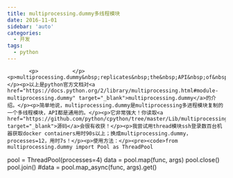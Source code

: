 ```yaml
---
title: multiprocessing.dummy多线程模块
date: 2016-11-01
sidebar: 'auto'
categories:
  - 开发
tags:
  - python
---
```


           <p>           </p><p>multiprocessing.dummy&nbsp;replicates&nbsp;the&nbsp;API&nbsp;of&nbsp;multiprocessing&nbsp;but&nbsp;is&nbsp;no&nbsp;more&nbsp;than&nbsp;a&nbsp;wrapper&nbsp;around&nbsp;the&nbsp;threading&nbsp;module.</p><p>以上是python官方文档对<a href="https://docs.python.org/2/library/multiprocessing.html#module-multiprocessing.dummy" target="_blank">multiprocessing.dummy</a>的介绍。</p><p>简单地说，multiprocessing.dummy是multiprocessing多进程模块复制的一个多线程模块，API都是通用的。</p><p>它非常强大！你读取<a href="https://github.com/python/cpython/tree/master/Lib/multiprocessing/dummy" target="_blank">源码</a>会很有收获！</p><p>我尝试用thread模块ssh登录数百台机器获取docker containers用时90s以上；换成multiprocessing.dummy，processes=12，用时7s！</p><p>使用方法：</p><pre><code>from multiprocessing.dummy import Pool as ThreadPool 
pool = ThreadPool(processes=4)
data = pool.map(func, args)
pool.close()
pool.join()
#data = pool.map_async(func, args).get()</code></pre><p><br></p>